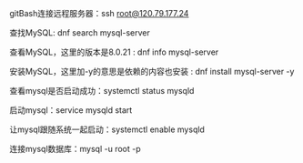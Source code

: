 gitBash连接远程服务器：ssh root@120.79.177.24





查找MySQL: dnf search mysql-server 

查看MySQL，这⾥的版本是8.0.21 : dnf info mysql-server 

安装MySQL，这⾥加-y的意思是依赖的内容也安装 : dnf install mysql-server -y

查看mysql是否启动成功：systemctl status mysqld

启动mysql：service mysqld start

让mysql跟随系统一起启动：systemctl enable mysqld

连接mysql数据库：mysql -u root -p

